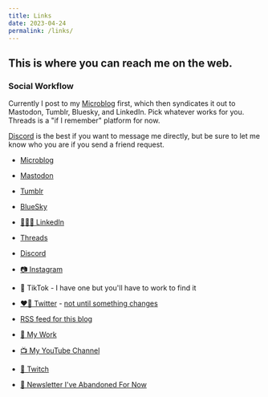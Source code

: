 ```yaml
---
title: Links
date: 2023-04-24
permalink: /links/
---
```


## This is where you can reach me on the web.

### Social Workflow

Currently I post to my [Microblog](https://micro.blog/ichris) first, which then syndicates it out to Mastodon, Tumblr, Bluesky, and LinkedIn. Pick whatever works for you. Threads is a "if I remember" platform for now. 

[Discord](https://discordapp.com/users/iChris#5728) is the best if you want to message me directly, but be sure to let me know who you are if you send a friend request.

* [Microblog](https://micro.blog/ichris)
* [Mastodon](https://mastodon.social/@ichris)
* [Tumblr](https://fscte.tumblr.com/)
* [BlueSky](https://bsky.app/profile/ichris.bsky.social)
* [👨🏼‍💼 LinkedIn](https://www.linkedin.com/in/chrisenns/)

* [Threads](https://www.threads.net/@ichrisv2)
* [Discord](https://discordapp.com/users/iChris#5728)
* [📷 Instagram](https://www.instagram.com/lemonpodcasting/)
* 🕺 TikTok - I have one but you'll have to work to find it
* [❤️‍🔥 Twitter](https://www.twitter.com/ichris) - [not until something changes](https://twitter.com/iChris/status/1699149168022093929)

* [RSS feed for this blog](https://chrisenns.com/feed.xml)
* [🍋 My Work](https://www.lemonproductions.ca)
* [📺 My YouTube Channel](https://www.youtube.com/c/lemonproductionsca)
* [👾 Twitch](https://www.twitch.tv/lemonpodcasting)
* [💌 Newsletter I've Abandoned For Now](https://buttondown.email/lemonpodcasting)
